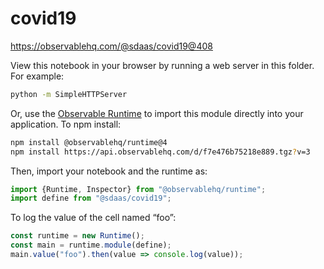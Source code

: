 # covid19

https://observablehq.com/@sdaas/covid19@408

View this notebook in your browser by running a web server in this folder. For
example:

~~~sh
python -m SimpleHTTPServer
~~~

Or, use the [Observable Runtime](https://github.com/observablehq/runtime) to
import this module directly into your application. To npm install:

~~~sh
npm install @observablehq/runtime@4
npm install https://api.observablehq.com/d/f7e476b75218e889.tgz?v=3
~~~

Then, import your notebook and the runtime as:

~~~js
import {Runtime, Inspector} from "@observablehq/runtime";
import define from "@sdaas/covid19";
~~~

To log the value of the cell named “foo”:

~~~js
const runtime = new Runtime();
const main = runtime.module(define);
main.value("foo").then(value => console.log(value));
~~~
